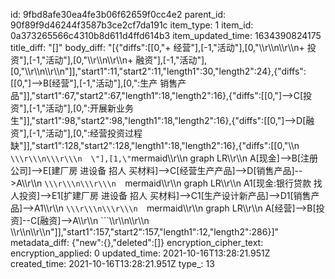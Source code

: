 id: 9fbd8afe30ea4fe3b06f62659f0cc4e2
parent_id: 90f89f9d46244f3587b3ce2cf7da191c
item_type: 1
item_id: 0a373265566c4310b8d611d4ffd614b3
item_updated_time: 1634390824175
title_diff: "[]"
body_diff: "[{\"diffs\":[[0,\"+ 经营\"],[-1,\"活动\"],[0,\"\\\r\\\n\\\r\\\n+ 投资\"],[-1,\"活动\"],[0,\"\\\r\\\n\\\r\\\n+ 融资\"],[-1,\"活动\"],[0,\"\\\r\\\n\\\r\\\n\"]],\"start1\":11,\"start2\":11,\"length1\":30,\"length2\":24},{\"diffs\":[[0,\"]-->B[经营\"],[-1,\"活动\"],[0,\":生产 销售产品\"]],\"start1\":67,\"start2\":67,\"length1\":18,\"length2\":16},{\"diffs\":[[0,\"]-->C[投资\"],[-1,\"活动\"],[0,\":开展新业务 生\"]],\"start1\":98,\"start2\":98,\"length1\":18,\"length2\":16},{\"diffs\":[[0,\"]-->D[融资\"],[-1,\"活动\"],[0,\":经营投资过程缺\"]],\"start1\":128,\"start2\":128,\"length1\":18,\"length2\":16},{\"diffs\":[[0,\"\\\n  ```\\\r\\\n\\\r\\\n  \"],[1,\"```mermaid\\\r\\\n  graph LR\\\r\\\n  A[现金]-->B[注册公司]-->E[建厂房 进设备 招人 买材料]-->C[经营生产产品]-->D[销售产品]-->A\\\r\\\n  ```\\\r\\\n\\\r\\\n  ```mermaid\\\r\\\n  graph LR\\\r\\\n  A1[现金:银行贷款 找人投资]-->E1[扩建厂房 进设备 招人 买材料]-->C1[生产设计新产品]-->D1[销售产品]-->A1\\\r\\\n  ```\\\r\\\n\\\r\\\n  ```mermaid\\\r\\\n  graph LR\\\r\\\n  A[经营]-->B[投资]--C[融资]-->A\\\r\\\n  ```\\\r\\\n\\\r\\\n  \\\r\\\n\\\r\\\n\"]],\"start1\":157,\"start2\":157,\"length1\":12,\"length2\":286}]"
metadata_diff: {"new":{},"deleted":[]}
encryption_cipher_text: 
encryption_applied: 0
updated_time: 2021-10-16T13:28:21.951Z
created_time: 2021-10-16T13:28:21.951Z
type_: 13